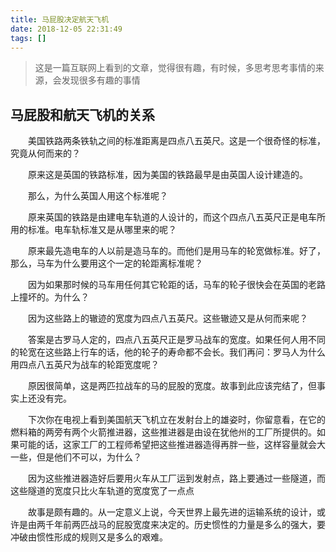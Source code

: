 ```yaml
---
title: 马屁股决定航天飞机
date: 2018-12-05 22:31:49
tags: []
---
```


> 这是一篇互联网上看到的文章，觉得很有趣，有时候，多思考思考事情的来源，会发现很多有趣的事情

## 马屁股和航天飞机的关系

　　美国铁路两条铁轨之间的标准距离是四点八五英尺。这是一个很奇怪的标准，究竟从何而来的？

　　原来这是英国的铁路标准，因为美国的铁路最早是由英国人设计建造的。

　　那么，为什么英国人用这个标准呢？

　　原来英国的铁路是由建电车轨道的人设计的，而这个四点八五英尺正是电车所用的标准。电车轨标准又是从哪里来的呢？

　　原来最先造电车的人以前是造马车的。而他们是用马车的轮宽做标准。好了，那么，马车为什么要用这个一定的轮距离标准呢？

　　因为如果那时候的马车用任何其它轮距的话，马车的轮子很快会在英国的老路上撞坏的。为什么？

　　因为这些路上的辙迹的宽度为四点八五英尺。这些辙迹又是从何而来呢？

　　答案是古罗马人定的，四点八五英尺正是罗马战车的宽度。如果任何人用不同的轮宽在这些路上行车的话，他的轮子的寿命都不会长。我们再问：罗马人为什么用四点八五英尺为战车的轮距宽度呢？

　　原因很简单，这是两匹拉战车的马的屁股的宽度。故事到此应该完结了，但事实上还没有完。

　　下次你在电视上看到美国航天飞机立在发射台上的雄姿时，你留意看，在它的燃料箱的两旁有两个火箭推进器，这些推进器是由设在犹他州的工厂所提供的。如果可能的话，这家工厂的工程师希望把这些推进器造得再胖一些，这样容量就会大一些，但是他们不可以，为什么？

　　因为这些推进器造好后要用火车从工厂运到发射点，路上要通过一些隧道，而这些隧道的宽度只比火车轨道的宽度宽了一点点

　　故事是颇有趣的。从一定意义上说，今天世界上最先进的运输系统的设计，或许是由两千年前两匹战马的屁股宽度来决定的。历史惯性的力量是多么的强大，要冲破由惯性形成的规则又是多么的艰难。


